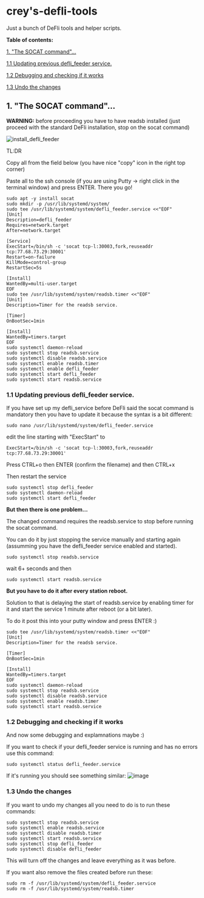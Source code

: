 # crey's-defli-tools
Just a bunch of DeFli tools and helper scripts.

**Table of contents:**

[1. "The SOCAT command"...](#1-the-socat-command)

[1.1 Updating previous defli_feeder service.](#11-updating-previous-defli_feeder-service)

[1.2 Debugging and checking if it works](#12-debugging-and-checking-if-it-works)

[1.3 Undo the changes](#13-undo-the-changes)
   
## 1. "The SOCAT command"...

**WARNING:** before proceeding you have to have readsb installed (just proceed with the standard DeFli installation, stop on the socat command)

![install_defli_feeder](https://github.com/cr3you/creys-defli-tools/assets/73391409/0250ba8e-3726-49d0-af0d-a8edc2c103e2)

TL:DR

Copy all from the field below (you have nice "copy" icon in the right top corner)

Paste all to the ssh console (if you are using Putty -> right click in the terminal window) and press ENTER. There you go!

```
sudo apt -y install socat
sudo mkdir -p /usr/lib/systemd/system/
sudo tee /usr/lib/systemd/system/defli_feeder.service <<"EOF"
[Unit]
Description=defli_feeder
Requires=network.target
After=network.target

[Service]
ExecStart=/bin/sh -c 'socat tcp-l:30003,fork,reuseaddr tcp:77.68.73.29:30001'
Restart=on-failure
KillMode=control-group
RestartSec=5s

[Install]
WantedBy=multi-user.target
EOF
sudo tee /usr/lib/systemd/system/readsb.timer <<"EOF"
[Unit]
Description=Timer for the readsb service.

[Timer]
OnBootSec=1min

[Install]
WantedBy=timers.target
EOF
sudo systemctl daemon-reload
sudo systemctl stop readsb.service
sudo systemctl disable readsb.service
sudo systemctl enable readsb.timer
sudo systemctl enable defli_feeder
sudo systemctl start defli_feeder
sudo systemctl start readsb.service
```
### 1.1 Updating previous defli_feeder service.
If you have set up my defli_service before DeFli said the socat command is mandatory then you have to update it because the syntax is a bit different:
```
sudo nano /usr/lib/systemd/system/defli_feeder.service
```
edit the line starting with "ExecStart"
to
```
ExecStart=/bin/sh -c 'socat tcp-l:30003,fork,reuseaddr tcp:77.68.73.29:30001'
```
Press CTRL+o then ENTER (confirm the filename) and then CTRL+x

Then restart the service
```
sudo systemctl stop defli_feeder
sudo systemctl daemon-reload
sudo systemctl start defli_feeder
```

**But then there is one problem...**

The changed command requires the readsb.service to stop before running the socat command.

You can do it by just stopping the service manually and starting again (assumming you have the defli_feeder service enabled and started).
```
sudo systemctl stop readsb.service
```
wait 6+ seconds and then 
```
sudo systemctl start readsb.service
```
**But you have to do it after every station reboot.**

Solution to that is delaying the start of readsb.service by enabling timer for it and start the service 1 minute after reboot (or a bit later).

To do it post this into your putty window and press ENTER :)

```
sudo tee /usr/lib/systemd/system/readsb.timer <<"EOF"
[Unit]
Description=Timer for the readsb service.

[Timer]
OnBootSec=1min

[Install]
WantedBy=timers.target
EOF
sudo systemctl daemon-reload
sudo systemctl stop readsb.service
sudo systemctl disable readsb.service
sudo systemctl enable readsb.timer
sudo systemctl start readsb.service
```


### 1.2 Debugging and checking if it works
And now some debugging and explamnations maybe :)

If you want to check if your defli_feeder service is running and has no errors use this command:

```
sudo systemctl status defli_feeder.service
```
If it's running you should see something similar:
![image](https://github.com/cr3you/creys-defli-tools/assets/73391409/7c1fa242-9988-4530-9ddb-69165cb94d88)

### 1.3 Undo the changes

If you want to undo my changes all you need to do is to run these commands:
```
sudo systemctl stop readsb.service
sudo systemctl enable readsb.service
sudo systemctl disable readsb.timer
sudo systemctl start readsb.service
sudo systemctl stop defli_feeder
sudo systemctl disable defli_feeder
```
This will turn off the changes and leave everything as it was before.

If you want also remove the files created before run these:
```
sudo rm -f /usr/lib/systemd/system/defli_feeder.service
sudo rm -f /usr/lib/systemd/system/readsb.timer 
```



